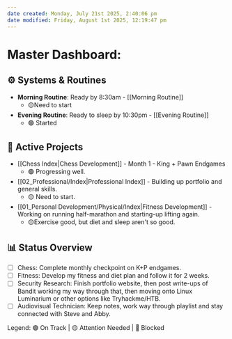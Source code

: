 ```yaml
---
date created: Monday, July 21st 2025, 2:40:06 pm
date modified: Friday, August 1st 2025, 12:19:47 pm
---
```


# Master Dashboard:

## ⚙️ Systems & Routines
- **Morning Routine**: Ready by 8:30am - [[Morning Routine]] 
	- 🟡Need to start
- **Evening Routine**: Ready to sleep by 10:30pm - [[Evening Routine]] 
	- 🟢 Started
## 🎯 Active Projects
- [[Chess Index|Chess Development]] - Month 1 - King + Pawn Endgames 
	- 🟢 Progressing well.
- [[02_Professional/Index|Professional Index]] - Building up portfolio and general skills. 
	- 🟡 Need to start.
- [[01_Personal Development/Physical/Index|Fitness Development]] - Working on running half-marathon and starting-up lifting again. 
	- 🟡Exercise good, but diet and sleep aren't so good.
## 📊 Status Overview
- [ ] Chess: Complete monthly checkpoint on K+P endgames.
- [ ] Fitness: Develop my fitness and diet plan and follow it for 2 weeks.
- [ ] Security Research: Finish portfolio website, then post write-ups of Bandit working my way through that, then moving onto Linux Luminarium or other options like Tryhackme/HTB.
- [ ] Audiovisual Technician: Keep notes, work way through playlist and stay connected with Steve and Abby.

Legend: 🟢 On Track | 🟡 Attention Needed | 🔴 Blocked